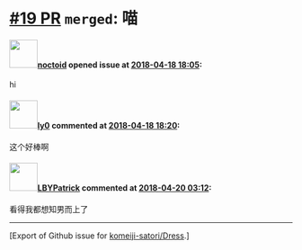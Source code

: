 # [\#19 PR](https://github.com/komeiji-satori/Dress/pull/19) `merged`: 喵

#### <img src="https://avatars.githubusercontent.com/u/7564721?u=8fe1aef49af60eabb65499329f9ade1744cf1600&v=4" width="50">[noctoid](https://github.com/noctoid) opened issue at [2018-04-18 18:05](https://github.com/komeiji-satori/Dress/pull/19):

hi

#### <img src="https://avatars.githubusercontent.com/u/1551736?u=00d567a581d0c0db1e245f85e931667d43283206&v=4" width="50">[ly0](https://github.com/ly0) commented at [2018-04-18 18:20](https://github.com/komeiji-satori/Dress/pull/19#issuecomment-382481687):

这个好棒啊

#### <img src="https://avatars.githubusercontent.com/u/23201539?u=8d0cf1b0f54f51861b10f11ff106703c65c64235&v=4" width="50">[LBYPatrick](https://github.com/LBYPatrick) commented at [2018-04-20 03:12](https://github.com/komeiji-satori/Dress/pull/19#issuecomment-382957956):

看得我都想知男而上了


-------------------------------------------------------------------------------



[Export of Github issue for [komeiji-satori/Dress](https://github.com/komeiji-satori/Dress).]
